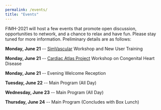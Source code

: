 ```yaml
---
permalink: /events/
title: "Events"
---
```


FIMH-2021 will host a few events that promote open discussion, opportunities to network, and a chance to relax and have fun. Please stay tuned for more information. Preliminary details are as follows:

**Monday, June 21** -- [SimVascular](http://www.simvascular.org) Workshop and New User Training

**Monday, June 21** -- [Cardiac Atlas Project](https://www.cardiacatlas.org) Workshop on Congenital Heart Disease

**Monday, June 21** -- Evening Welcome Reception

**Tuesday, June 22** -- Main Program (All Day)

**Wednesday, June 23** -- Main Program (All Day)

**Thursday, June 24** -- Main Program (Concludes with Box Lunch)


